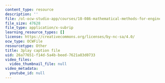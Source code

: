 ```yaml
---
content_type: resource
description: ''
file: /ol-ocw-studio-app/courses/18-086-mathematical-methods-for-engineers-ii-spring-2006/26a77651f14d5a4bbeed7621a83d0733_vIydsgrYGIY.vtt
file_size: 47628
file_type: application/x-subrip
learning_resource_types: []
license: https://creativecommons.org/licenses/by-nc-sa/4.0/
ocw_type: OCWFile
resourcetype: Other
title: 3play caption file
uid: 26a77651-f14d-5a4b-beed-7621a83d0733
video_files:
  video_thumbnail_file: null
video_metadata:
  youtube_id: null
---
```

